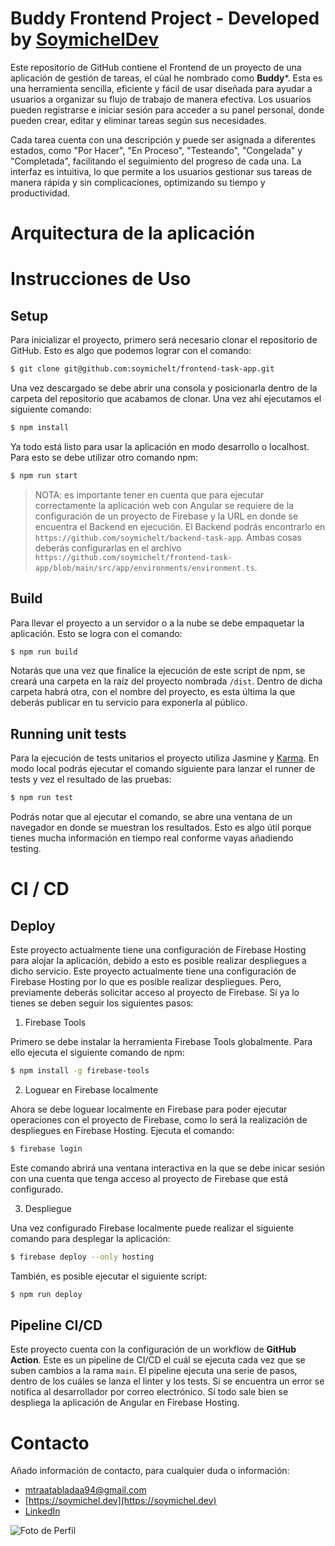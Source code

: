 # Buddy Frontend Project - Developed by [SoymichelDev](https://www.linkedin.com/in/soymichelt)

Este repositorio de GitHub contiene el Frontend de un proyecto de una aplicación de gestión de tareas, el cúal he nombrado como **Buddy***. Esta es una herramienta sencilla, eficiente y fácil de usar diseñada para ayudar a usuarios a organizar su flujo de trabajo de manera efectiva. Los usuarios pueden registrarse e iniciar sesión para acceder a su panel personal, donde pueden crear, editar y eliminar tareas según sus necesidades.

Cada tarea cuenta con una descripción y puede ser asignada a diferentes estados, como "Por Hacer", "En Proceso", "Testeando", "Congelada" y "Completada", facilitando el seguimiento del progreso de cada una. La interfaz es intuitiva, lo que permite a los usuarios gestionar sus tareas de manera rápida y sin complicaciones, optimizando su tiempo y productividad.

# Arquitectura de la aplicación



# Instrucciones de Uso

## Setup

Para inicializar el proyecto, primero será necesario clonar el repositorio de GitHub. Esto es algo que podemos lograr con el comando:

```bash
$ git clone git@github.com:soymichelt/frontend-task-app.git
```

Una vez descargado se debe abrir una consola y posicionarla dentro de la carpeta del repositorio que acabamos de clonar. Una vez ahí ejecutamos el siguiente comando:

```bash
$ npm install
```

Ya todo está listo para usar la aplicación en modo desarrollo o localhost. Para esto se debe utilizar otro comando npm:

```bash
$ npm run start
```

> NOTA: es importante tener en cuenta que para ejecutar correctamente la aplicación web con Angular se requiere de la configuración de un proyecto de Firebase y la URL en donde se encuentra el Backend en ejecución. El Backend podrás encontrarlo en `https://github.com/soymichelt/backend-task-app`. Ambas cosas deberás configurarlas en el archivo `https://github.com/soymichelt/frontend-task-app/blob/main/src/app/environments/environment.ts`.

## Build

Para llevar el proyecto a un servidor o a la nube se debe empaquetar la aplicación. Esto se logra con el comando:

```bash
$ npm run build
```

Notarás que una vez que finalice la ejecución de este script de npm, se creará una carpeta en la raíz del proyecto nombrada `/dist`. Dentro de dicha carpeta habrá otra, con el nombre del proyecto, es esta última la que deberás publicar en tu servicio para exponerla al público.

## Running unit tests

Para la ejecución de tests unitarios el proyecto utiliza Jasmine y [Karma](https://karma-runner.github.io). En modo local podrás ejecutar el comando siguiente para lanzar el runner de tests y vez el resultado de las pruebas:

```bash
$ npm run test
```

Podrás notar que al ejecutar el comando, se abre una ventana de un navegador en donde se muestran los resultados. Esto es algo útil porque tienes mucha información en tiempo real conforme vayas añadiendo testing. 

# CI / CD

## Deploy

Este proyecto actualmente tiene una configuración de Firebase Hosting para alojar la aplicación, debido a esto es posible realizar despliegues a dicho servicio.
Este proyecto actualmente tiene una configuración de Firebase Hosting por lo que es posible realizar despliegues. Pero, previamente deberás solicitar acceso al proyecto de Firebase. Sí ya lo tienes se deben seguir los siguientes pasos:

1. Firebase Tools

Primero se debe instalar la herramienta Firebase Tools globalmente. Para ello ejecuta el siguiente comando de npm:

```bash
$ npm install -g firebase-tools
```

2. Loguear en Firebase localmente

Ahora se debe loguear localmente en Firebase para poder ejecutar operaciones con el proyecto de Firebase, como lo será la realización de despliegues en Firebase Hosting. Ejecuta el comando:

```bash
$ firebase login
```

Este comando abrirá una ventana interactiva en la que se debe inicar sesión con una cuenta que tenga acceso al proyecto de Firebase que está configurado.

3. Despliegue

Una vez configurado Firebase localmente puede realizar el siguiente comando para desplegar la aplicación:

```bash
$ firebase deploy --only hosting
```

También, es posible ejecutar el siguiente script:

```bash
$ npm run deploy
```

## Pipeline CI/CD

Este proyecto cuenta con la configuración de un workflow de **GitHub Action**. Este es un pipeline de CI/CD el cuál se ejecuta cada vez que se suben cambios a la rama `main`. El pipeline ejecuta una serie de pasos, dentro de los cuáles se lanza el linter y los tests. Sí se encuentra un error se notifica al desarrollador por correo electrónico. Sí todo sale bien se despliega la aplicación de Angular en Firebase Hosting.

# Contacto

Añado información de contacto, para cualquier duda o información:

- [mtraatabladaa94@gmail.com](mailto:mtraatabladaa94@gmail.com)
- [https://soymichel.dev](https://soymichel.dev)
- [LinkedIn](https://www.linkedin.com/in/soymichelt)

![Foto de Perfil](https://github.com/soymichelt/CV/blob/master/public/res/circleProfile64x64.png)